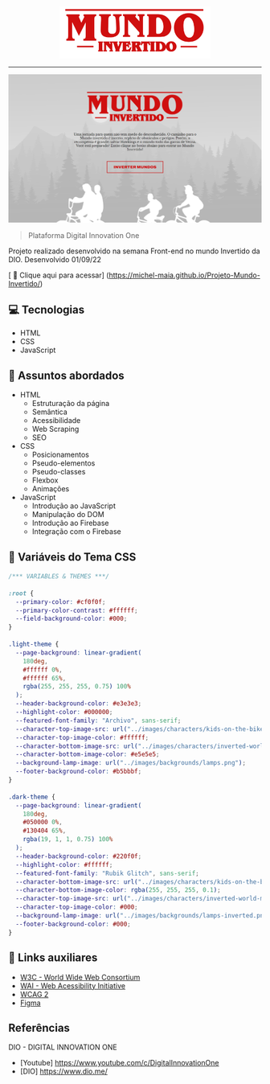 <p align="center">
    <img width="300" src="assets/images/banner/logo.svg">
</p>

-------


![preview](./.github/preview.png)

> Plataforma Digital Innovation One

Projeto realizado desenvolvido na semana Front-end no mundo Invertido da DIO.
Desenvolvido 01/09/22


[ 🔗 Clique aqui para acessar] (https://michel-maia.github.io/Projeto-Mundo-Invertido/)


## 💻 Tecnologias
- HTML
- CSS
- JavaScript


## 💬 Assuntos abordados
- HTML
    - Estruturação da página 
    - Semântica
    - Acessibilidade
    - Web Scraping
    - SEO
- CSS
    - Posicionamentos
    - Pseudo-elementos
    - Pseudo-classes
    - Flexbox
    - Animações 
- JavaScript
    - Introdução ao JavaScript
    - Manipulação do DOM
    - Introdução ao Firebase
    - Integração com o Firebase

## 🎨 Variáveis do Tema CSS
```css
/*** VARIABLES & THEMES ***/

:root {
  --primary-color: #cf0f0f;
  --primary-color-contrast: #ffffff;
  --field-background-color: #000;
}

.light-theme {
  --page-background: linear-gradient(
    180deg,
    #ffffff 0%,
    #ffffff 65%,
    rgba(255, 255, 255, 0.75) 100%
  );
  --header-background-color: #e3e3e3;
  --highlight-color: #000000;
  --featured-font-family: "Archivo", sans-serif;
  --character-top-image-src: url("../images/characters/kids-on-the-bike.svg");
  --character-top-image-color: #ffffff;
  --character-bottom-image-src: url("../images/characters/inverted-world-monster.svg");
  --character-bottom-image-color: #e5e5e5;
  --background-lamp-image: url("../images/backgrounds/lamps.png");
  --footer-background-color: #b5bbbf;
}

.dark-theme {
  --page-background: linear-gradient(
    180deg,
    #050000 0%,
    #130404 65%,
    rgba(19, 1, 1, 0.75) 100%
  );
  --header-background-color: #220f0f;
  --highlight-color: #ffffff;
  --featured-font-family: "Rubik Glitch", sans-serif;
  --character-bottom-image-src: url("../images/characters/kids-on-the-bike.svg");
  --character-bottom-image-color: rgba(255, 255, 255, 0.1);
  --character-top-image-src: url("../images/characters/inverted-world-monster.svg");
  --character-top-image-color: #000;
  --background-lamp-image: url("../images/backgrounds/lamps-inverted.png");
  --footer-background-color: #000;
}
```
## 🔗 Links auxiliares

- [W3C - World Wide Web Consortium](http://w3c.org)
- [WAI - Web Acessibility Initiative](https://www.w3.org/WAI/)
- [WCAG 2](https://www.w3.org/WAI/WCAG21/quickref/) 
- [Figma](https://www.figma.com/file/I3Q42CcVUziRN3iMfTrbfb/Stranger-Things?node-id=0%3A1) 

## Referências 
DIO - DIGITAL INNOVATION ONE

- [Youtube] https://www.youtube.com/c/DigitalInnovationOne
- [DIO] https://www.dio.me/



